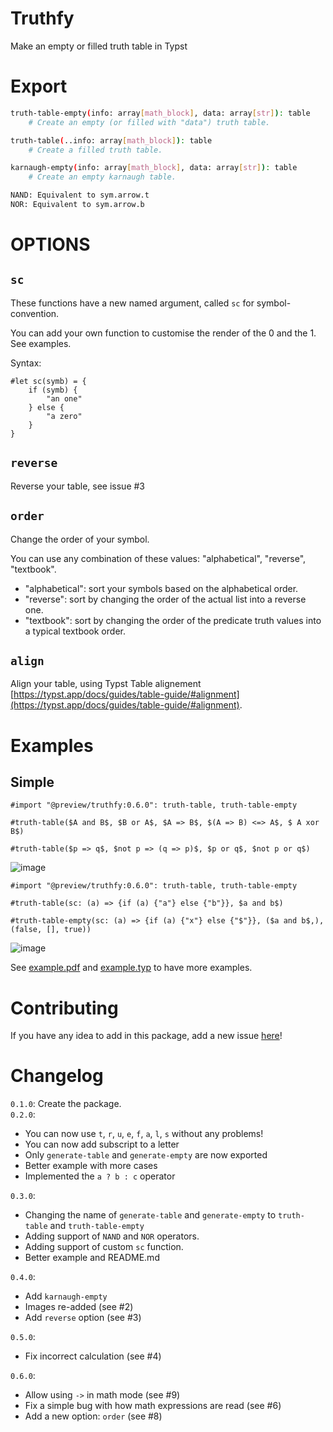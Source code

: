 # Truthfy

Make an empty or filled truth table in Typst

# Export

```sh
truth-table-empty(info: array[math_block], data: array[str]): table
    # Create an empty (or filled with "data") truth table. 

truth-table(..info: array[math_block]): table
    # Create a filled truth table.

karnaugh-empty(info: array[math_block], data: array[str]): table
    # Create an empty karnaugh table.

NAND: Equivalent to sym.arrow.t
NOR: Equivalent to sym.arrow.b
```

# OPTIONS

## `sc`

These functions have a new named argument, called `sc` for symbol-convention.

You can add your own function to customise the render of the 0 and the 1. See examples.

Syntax:

```typst
#let sc(symb) = {
    if (symb) {
        "an one"
    } else {
        "a zero"
    }
}
```

## `reverse`

Reverse your table, see issue #3

## `order`

Change the order of your symbol.

You can use any combination of these values: "alphabetical", "reverse", "textbook".

- "alphabetical": sort your symbols based on the alphabetical order.
- "reverse": sort by changing the order of the actual list into a reverse one.
- "textbook": sort by changing the order of the predicate truth values into a typical textbook order.

## `align`

Align your table, using Typst Table
alignement [https://typst.app/docs/guides/table-guide/#alignment](https://typst.app/docs/guides/table-guide/#alignment).

# Examples

## Simple

```typst
#import "@preview/truthfy:0.6.0": truth-table, truth-table-empty

#truth-table($A and B$, $B or A$, $A => B$, $(A => B) <=> A$, $ A xor B$)

#truth-table($p => q$, $not p => (q => p)$, $p or q$, $not p or q$)
```

![image](https://github.com/Thumuss/truthfy/assets/42680097/7edb921d-659e-4348-a12a-07bcc3822012)

```typst
#import "@preview/truthfy:0.6.0": truth-table, truth-table-empty

#truth-table(sc: (a) => {if (a) {"a"} else {"b"}}, $a and b$)

#truth-table-empty(sc: (a) => {if (a) {"x"} else {"$"}}, ($a and b$,), (false, [], true))
```

![image](https://github.com/Thumuss/truthfy/assets/42680097/1ccf6077-5cfb-4643-b621-1dc9529b8176)

See [example.pdf](/example.pdf) and [example.typ](/example.typ) to have more examples.

# Contributing

If you have any idea to add in this package, add a new issue [here](https://github.com/Thumuss/truthfy/issues)!

# Changelog

`0.1.0`: Create the package. <br/>
`0.2.0`:

- You can now use `t`, `r`, `u`, `e`, `f`, `a`, `l`, `s` without any problems!
- You can now add subscript to a letter
- Only `generate-table` and `generate-empty` are now exported
- Better example with more cases
- Implemented the `a ? b : c` operator <br/>

`0.3.0`:

- Changing the name of `generate-table` and `generate-empty` to `truth-table` and `truth-table-empty`
- Adding support of `NAND` and `NOR` operators.
- Adding support of custom `sc` function.
- Better example and README.md

`0.4.0`:

- Add `karnaugh-empty`
- Images re-added (see #2)
- Add `reverse` option (see #3)

`0.5.0`:

- Fix incorrect calculation (see #4)

`0.6.0`:

- Allow using `->` in math mode (see #9)
- Fix a simple bug with how math expressions are read (see #6)
- Add a new option: `order` (see #8)
